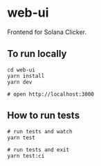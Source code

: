 # web-ui

Frontend for Solana Clicker.

## To run locally

    cd web-ui
    yarn install
    yarn dev

    # open http://localhost:3000

## How to run tests

    # run tests and watch
    yarn test

    # run tests and exit
    yarn test:ci